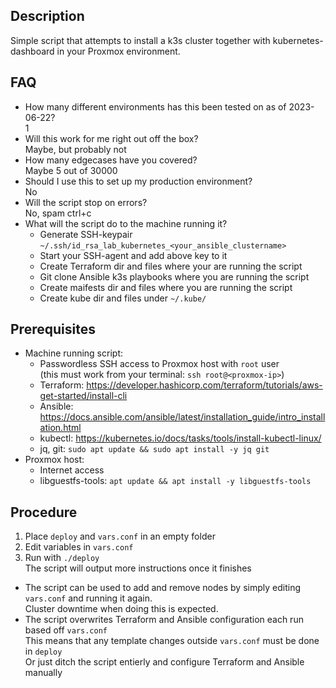 ## Description
Simple script that attempts to install a k3s cluster together with kubernetes-dashboard in your Proxmox environment.

## FAQ
- How many different environments has this been tested on as of 2023-06-22?  
  1
- Will this work for me right out off the box?  
  Maybe, but probably not
- How many edgecases have you covered?  
  Maybe 5 out of 30000
- Should I use this to set up my production environment?  
  No
- Will the script stop on errors?  
  No, spam ctrl+c
- What will the script do to the machine running it?
  - Generate SSH-keypair `~/.ssh/id_rsa_lab_kubernetes_<your_ansible_clustername>`
  - Start your SSH-agent and add above key to it
  - Create Terraform dir and files where your are running the script
  - Git clone Ansible k3s playbooks where you are running the script
  - Create maifests dir and files where you are running the script
  - Create kube dir and files under `~/.kube/`

## Prerequisites
- Machine running script:
  - Passwordless SSH access to Proxmox host with `root` user  
    (this must work from your terminal: `ssh root@<proxmox-ip>`)
  - Terraform: https://developer.hashicorp.com/terraform/tutorials/aws-get-started/install-cli
  - Ansible: https://docs.ansible.com/ansible/latest/installation_guide/intro_installation.html
  - kubectl: https://kubernetes.io/docs/tasks/tools/install-kubectl-linux/
  - jq, git: `sudo apt update && sudo apt install -y jq git`
- Proxmox host:
  - Internet access
  - libguestfs-tools: `apt update && apt install -y libguestfs-tools`

## Procedure
1. Place `deploy` and `vars.conf` in an empty folder
2. Edit variables in `vars.conf`
3. Run with `./deploy`  
   The script will output more instructions once it finishes

- The script can be used to add and remove nodes by simply editing `vars.conf` and running it again.  
  Cluster downtime when doing this is expected.
- The script overwrites Terraform and Ansible configuration each run based off `vars.conf`  
  This means that any template changes outside `vars.conf` must be done in `deploy`  
  Or just ditch the script entierly and configure Terraform and Ansible manually
